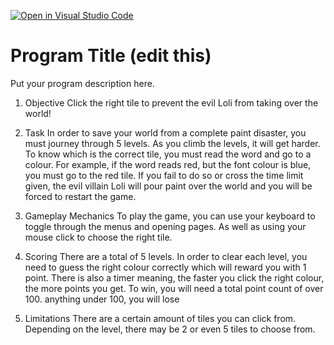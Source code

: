 [![Open in Visual Studio Code](https://classroom.github.com/assets/open-in-vscode-f059dc9a6f8d3a56e377f745f24479a46679e63a5d9fe6f495e02850cd0d8118.svg)](https://classroom.github.com/online_ide?assignment_repo_id=6696335&assignment_repo_type=AssignmentRepo)
# Program Title (edit this)

Put your program description here.

1. Objective 
    Click the right tile to prevent the evil Loli from taking over the world!

2. Task
    In order to save your world from a complete paint disaster, you must journey through 5 levels. As you climb the levels, it will get harder. To know which is the correct tile, you must read the word and go to a colour. For example, if the word reads red, but the font colour is blue, you must go to the red tile. If you fail to do so or cross the time limit given, the evil villain Loli will pour paint over the world and you will be forced to restart the game. 

3. Gameplay Mechanics
    To play the game, you can use your keyboard to toggle through the menus and opening pages.
    As well as using your mouse click to choose the right tile.

4. Scoring
    There are a total of 5 levels. In order to clear each level, you need to guess the right colour correctly which 
    will reward you with 1 point. There is also a timer meaning, the faster you click the right colour, the more points you get.
    To win, you will need a total point count of over 100. anything under 100, you will lose

5. Limitations
    There are a certain amount of tiles you can click from. Depending
    on the level, there may be 2 or even 5 tiles to choose from.